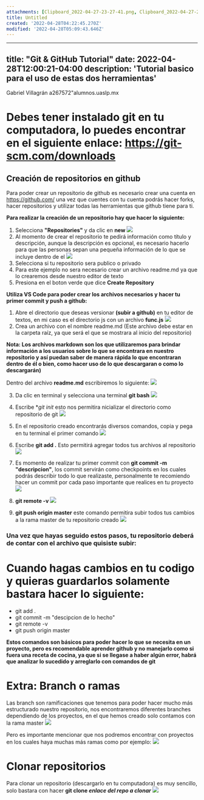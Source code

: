 ```yaml
---
attachments: [Clipboard_2022-04-27-23-27-41.png, Clipboard_2022-04-27-23-31-38.png, Clipboard_2022-04-27-23-35-23.png, Clipboard_2022-04-27-23-36-36.png, Clipboard_2022-04-27-23-42-14.png, Clipboard_2022-04-27-23-46-13.png, Clipboard_2022-04-27-23-47-06.png, Clipboard_2022-04-27-23-48-46.png, Clipboard_2022-04-27-23-55-20.png, Clipboard_2022-04-27-23-56-57.png, Clipboard_2022-04-27-23-57-34.png, Clipboard_2022-04-28-00-03-29.png, Clipboard_2022-04-28-00-05-39.png, Clipboard_2022-04-28-00-09-17.png]
title: Untitled
created: '2022-04-28T04:22:45.270Z'
modified: '2022-04-28T05:09:43.646Z'
---
```


---
title: "Git & GitHub Tutorial"
date: 2022-04-28T12:00:21-04:00
description: 'Tutorial basico para el uso de estas dos herramientas'
---
Gabriel Villagrán
a267572"alumnos.uaslp.mx

# Debes tener instalado git en tu computadora, lo puedes encontrar en el siguiente enlace: https://git-scm.com/downloads

## Creación de repositorios en github

Para poder crear un repositorio de github es necesario crear una cuenta en https://github.com/ una vez que cuentes con tu cuenta podrás hacer forks, hacer repositorios y utilizar todas las herramientas que github tiene para ti.

**Para realizar la creación de un repositorio hay que hacer lo siguiente:**
1. Selecciona **"Repositories"** y da clic en **new**
![](@attachment/Clipboard_2022-04-27-23-27-41.png)
2. Al momento de crear el repositorio te pedirá información como título y descripción, aunque la descripción es opcional, es necesario hacerlo para que las personas sepan una pequeña información de lo que se incluye dentro de el 
![](@attachment/Clipboard_2022-04-27-23-31-38.png)
3. Selecciona si tu repositorio sera publico o privado
4. Para este ejemplo no sera necesario crear un archivo readme.md ya que lo crearemos desde nuestro editor de texto
5. Presiona en el boton verde que dice **Create Repository**

**Utiliza VS Code para poder crear los archivos necesarios y hacer tu primer commit y push a github:**
1. Abre el directorio que deseas versionar **(subir a github)** en tu editor de textos, en mi caso es el directorio js con un archivo **func.js**
![](@attachment/Clipboard_2022-04-27-23-35-23.png)
2. Crea un archivo con el nombre readme.md (Este archivo debe estar en la carpeta raíz, ya que será el que se mostrara al inicio del repositorio)

**Nota: Los archivos markdown son los que utilizaremos para brindar información a los usuarios sobre lo que se encontrara en nuestro repositorio y así puedan saber de manera rápida lo que encontraran dentro de él o bien, como hacer uso de lo que descargaran o como lo descargarán)**

Dentro del archivo **readme.md** escribiremos lo siguiente:
![](@attachment/Clipboard_2022-04-27-23-42-14.png)

3. Da clic en terminal y selecciona una terminal **git bash**
![](@attachment/Clipboard_2022-04-27-23-36-36.png)

4. Escribe **git init* esto nos permitira nicializar el directorio como repositorio de git
![](@attachment/Clipboard_2022-04-27-23-46-13.png)

5. En el repositorio creado encontrarás diversos comandos, copia y pega en tu terminal el primer comando
![](@attachment/Clipboard_2022-04-27-23-47-06.png)

6. Escribe **git add .** Esto permitirá agregar todos tus archivos al repositorio
![](@attachment/Clipboard_2022-04-27-23-48-46.png)

7. Es momento de realizar tu primer commit con **git commit -m "descripcion"**, los commit servirán como checkpoints en los cuales podrás describir todo lo que realizaste, personalmente te recomiendo hacer un commit por cada paso importante que realices en tu proyecto
![](@attachment/Clipboard_2022-04-27-23-55-20.png)

8. **git remote -v**
![](@attachment/Clipboard_2022-04-27-23-56-57.png)

9. **git push origin master** este comando permitira subir todos tus cambios a la rama master de tu repositorio creado
![](@attachment/Clipboard_2022-04-27-23-57-34.png)

### Una vez que hayas seguido estos pasos, tu repositorio deberá de contar con el archivo que quisiste subir:

# Cuando hagas cambios en tu codigo y quieras guardarlos solamente bastara hacer lo siguiente:
- git add .
- git commit -m "descipcion de lo hecho"
- git remote -v
- git push origin master

**Estos comandos son básicos para poder hacer lo que se necesita en un proyecto, pero es recomendable aprender github y no manejarlo como si fuera una receta de cocina, ya que si se llegase a haber algún error, habrá que analizar lo sucedido y arreglarlo con comandos de git**

# Extra: Branch o ramas

Las branch son ramificaciones que tenemos para poder hacer mucho más estructurado nuestro repositorio, nos encontraremos diferentes branches dependiendo de los proyectos, en el que hemos creado  solo contamos con la rama master
![](@attachment/Clipboard_2022-04-28-00-03-29.png)

Pero es importante mencionar que nos podremos encontrar con proyectos en los cuales haya muchas más ramas como por ejemplo:
![](@attachment/Clipboard_2022-04-28-00-05-39.png)

# Clonar repositorios
Para clonar un repositorio (descargarlo en tu computadora) es muy sencillo, solo bastara con hacer **git clone *enlace del repo a clonar***
![](@attachment/Clipboard_2022-04-28-00-09-17.png)


